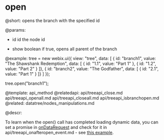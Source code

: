 open
====

@short: opens the branch with the specified id
	

@params:
- id	id	the node id
* show	boolean		if true, opens all parent of the branch


@example:
tree = new webix.ui({
	view: "tree",
	data: [
		{ id: "branch1", value: "The Shawshank Redemption", data: [
			{ id: "1.1", value: "Part 1" },
			{ id: "1.2", value: "Part 2" }
		]},
		{ id: "branch2", value: "The Godfather", data: [
			{ id: "2.1", value: "Part 1" }
		]}
	]
});	

tree.open("branch1");


@template:	api_method
@relatedapi:
	api/treeapi_close.md
    api/treeapi_openall.md
	api/treeapi_closeall.md
    api/treeapi_isbranchopen.md
@related:
	datatree/nodes_manipulations.md
    
@descr:

To learn when the open() call has completed loading dynamic data, you can set a promise in [onDataRequest](api/treedataloader_ondatarequest_event.md)
and check for it in api/treeapi_onafteropen_event.md - see [this example](http://forum.webix.com/discussion/comment/3783).